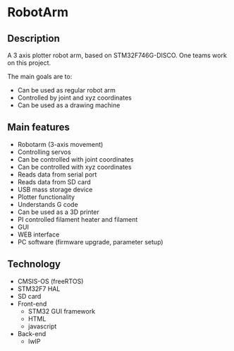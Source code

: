 # RobotArm

## Description

A 3 axis plotter robot arm, based on STM32F746G-DISCO. One teams work on this project.

The main goals are to:
- Can be used as regular robot arm
- Controlled by joint and xyz coordinates
- Can be used as a drawing machine


## Main features

- Robotarm (3-axis movement)
- Controlling servos
- Can be controlled with joint coordinates
- Can be controlled with xyz coordinates
- Reads data from serial port
- Reads data from SD card
- USB mass storage device
- Plotter functionality
- Understands G code
- Can be used as a 3D printer
- PI controlled filament heater and filament
- GUI
- WEB interface
- PC software (firmware upgrade, parameter setup)

## Technology


- CMSIS-OS (freeRTOS)
- STM32F7 HAL
- SD card
- Front-end
  - STM32 GUI framework
  - HTML
  - javascript
- Back-end
  - lwIP

